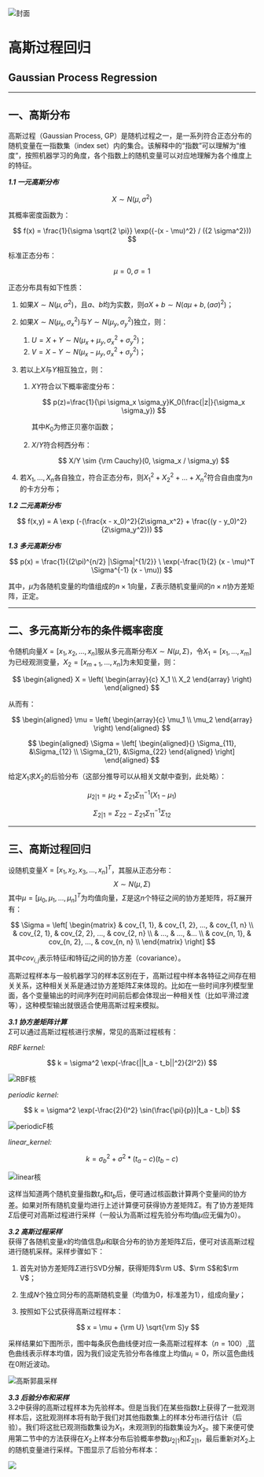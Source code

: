 <script type="text/x-mathjax-config">
    MathJax.Hub.Config({
      tex2jax: {
        skipTags: ['script', 'noscript', 'style', 'textarea', 'pre'],
        inlineMath: [['$','$']]
      }
    });
</script>
<script src="https://cdn.mathjax.org/mathjax/latest/MathJax.js?config=TeX-AMS-MML_HTMLorMML" type="text/javascript"></script>


![封面](graph/prior_vs_posterior.png)

# 高斯过程回归
##  Gaussian Process Regression


***
## 一、高斯分布

高斯过程（Gaussian Process, GP）是随机过程之一，是一系列符合正态分布的随机变量在一指数集（index set）内的集合。该解释中的“指数”可以理解为“维度“，按照机器学习的角度，各个指数上的随机变量可以对应地理解为各个维度上的特征。

***1.1 一元高斯分布***  

$$
X \sim N(\mu, \sigma^2)
$$

其概率密度函数为：

$$
f(x) = \frac{1}{\sigma \sqrt{2 \pi}} \exp({-(x - \mu)^2} / ({2 \sigma^2}))
$$

标准正态分布：

$$
\mu = 0, \sigma = 1
$$

正态分布具有如下性质：

1. 如果$X \sim N(\mu, \sigma^2)$，且$a$、$b$均为实数，则$aX + b \sim N(a \mu + b, (a \sigma)^2)$；

2. 如果$X \sim N(\mu_x, \sigma_x^2)$与$Y \sim N(\mu_y, \sigma_y^2)$独立，则：

   1. $U = X + Y \sim N(\mu_x + \mu_y, \sigma_x^2 + \sigma_y^2)$；
   2. $V = X - Y \sim N(\mu_x - \mu_y, \sigma_x^2 + \sigma_y^2)$；

3. 若以上$X$与$Y$相互独立，则：

   1. $XY$符合以下概率密度分布：

      $$
      p(z)=\frac{1}{\pi \sigma_x \sigma_y}K_0(\frac{|z|}{\sigma_x \sigma_y})
      $$

      其中$K_0$为修正贝塞尔函数；

   2. $X/Y$符合柯西分布：

      $$
      X/Y \sim {\rm Cauchy}(0, \sigma_x / \sigma_y)
      $$

4. 若$X_1, ..., X_n$各自独立，符合正态分布，则$X_1^2 + X_2^2 + ... + X_n^2$符合自由度为$n$的卡方分布；


***1.2 二元高斯分布***

$$
f(x,y) = A \exp (-(\frac{x - x_0)^2}{2\sigma_x^2} + \frac{(y - y_0)^2}{2\sigma_y^2}))
$$

***1.3 多元高斯分布***

$$
p(x) = \frac{1}{(2\pi)^{n/2} |\Sigma|^{1/2}} \ \exp(-\frac{1}{2} (x - \mu)^T \Sigma^{-1} (x - \mu))
$$

其中，$\mu$为各随机变量的均值组成的$n \times 1$向量，$\Sigma$表示随机变量间的$n \times n$协方差矩阵，正定。


***
## 二、多元高斯分布的条件概率密度

令随机向量$X = [x_1, x_2, ..., x_n]$服从多元高斯分布$X \sim N(\mu, \Sigma)$，令$X_1 = [x_1, ..., x_m]$为已经观测变量，$X_2 = [x_{m+1}, ..., x_n]$为未知变量，则：

$$
\begin{aligned}
X = \left(
	\begin{array}{c}
	X_1 \\
	X_2
	\end{array}
\right)
\end{aligned}
$$

从而有：

$$
\begin{aligned}
\mu = \left(
	\begin{array}{c}
	\mu_1 \\
	\mu_2
	\end{array}
\right)
\end{aligned}
$$

$$
\begin{aligned}
\Sigma = \left[
	\begin{aligned}{}
	\Sigma_{11}, &\Sigma_{12} \\
	\Sigma_{21}, &\Sigma_{22}
	\end{aligned}
\right]
\end{aligned}
$$

给定$X_1$求$X_2$的后验分布（这部分推导可以从相关文献中查到，此处略）：

$$
\mu_{2|1} = \mu_2 + \Sigma_{21} \Sigma_{11}^{-1}(X_1 - \mu_1)
$$

$$
\Sigma_{2|1} = \Sigma_{22} - \Sigma_{21} \Sigma_{11}^{-1} \Sigma_{12}
$$


***
## 三、高斯过程回归

设随机变量$X = [x_1, x_2, x_3, ..., x_n]^T$，其服从正态分布：
$$
X \sim N(\mu, \Sigma)
$$
其中$\mu = [\mu_0, \mu_1, ..., \mu_n]^T$为均值向量，$\Sigma$是这$n$个特征之间的协方差矩阵，将$\Sigma$展开有：

$$
\Sigma =
\left[
	\begin{matrix}
		& cov_{1, 1}, & cov_{1, 2}, ..., & cov_{1, n} \\
		& cov_{2, 1}, & cov_{2, 2}, ..., & cov_{2, n} \\
		& ..., & ..., &... \\
		& cov_{n, 1}, & cov_{n, 2}, ..., & cov_{n, n} \\
	\end{matrix}
\right]
$$

其中$cov_{i,j}$表示特征$i$和特征$j$之间的协方差（covariance）。

高斯过程样本与一般机器学习的样本区别在于，高斯过程中样本各特征之间存在相关关系，这种相关关系是通过协方差矩阵$\Sigma$来体现的。比如在一些时间序列模型里面，各个变量输出的时间序列在时间前后都会体现出一种相关性（比如平滑过渡等），这种模型输出就很适合使用高斯过程来模拟。


***3.1 协方差矩阵计算***  
$\Sigma$可以通过高斯过程核进行求解，常见的高斯过程核有：

*RBF kernel:*

$$
k = \sigma^2 \exp(-\frac{||t_a - t_b||^2}{2l^2})
$$

![RBF核](graph/rbf_kernel.png)

*periodic kernel:*

$$
k = \sigma^2 \exp(-\frac{2}{l^2} \sin(\frac{\pi}{p})|t_a - t_b|)
$$

![periodicF核](graph/periodic_kernel.png)

*linear_kernel:*

$$
k = \sigma_b^2 + \sigma^2 * (t_a - c)(t_b - c)
$$

![linear核](graph/linear_kernel.png)

这样当知道两个随机变量指数$t_a$和$t_b$后，便可通过核函数计算两个变量间的协方差。如果对所有随机变量均进行上述计算便可获得协方差矩阵$\Sigma$。有了协方差矩阵$\Sigma$后便可对高斯过程进行采样（一般认为高斯过程先验分布均值$\mu$应无偏为0）。



***3.2 高斯过程采样***  
获得了各随机变量$x$的均值信息$\mu$和联合分布的协方差矩阵$\Sigma$后，便可对该高斯过程进行随机采样。采样步骤如下：

1. 首先对协方差矩阵$\Sigma$进行SVD分解，获得矩阵$\rm U$、$\rm S$和$\rm V$；

2. 生成$N$个独立同分布的高斯随机变量（均值为0，标准差为1），组成向量$y$；

3. 按照如下公式获得高斯过程样本：

   $$
   x = \mu + {\rm U} \sqrt{\rm S}y
   $$

采样结果如下图所示，图中每条灰色曲线便对应一条高斯过程样本（$n=100$）,蓝色曲线表示样本均值，因为我们设定先验分布各维度上均值$\mu_i=0$，所以蓝色曲线在0附近波动。

![高斯郭晨采样](graph/gaussian_process_samples.png)


***3.3 后验分布和采样***  
3.2中获得的高斯过程样本为先验样本。但是当我们在某些指数$t$上获得了一批观测样本后，这批观测样本将有助于我们对其他指数集上的样本分布进行估计（后验）。我们将这批已观测指数集设为$X_1$，未观测到的指数集设为$X_2$。接下来便可使用第二节中的方法获得在$X_2$上样本分布后验概率参数$\mu_{2|1}$和$\Sigma_{2|1}$，最后重新对$X_2$上的随机变量进行采样。下图显示了后验分布样本：

![](graph/posterior.png)
